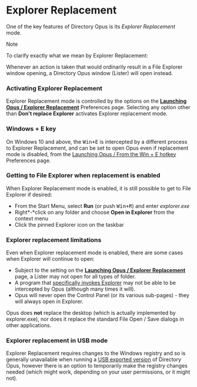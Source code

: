 # Explorer Replacement

One of the key features of Directory Opus is its *Explorer Replacement* mode.

> [!NOTE]
>  To clarify exactly what we mean by Explorer Replacement:  
  
Whenever an action is taken that would ordinarily result in a File Explorer window opening, a Directory Opus window (Lister) will open instead. 

### Activating Explorer Replacement

Explorer Replacement mode is controlled by the options on the **[Launching Opus / Explorer Replacement](/Manual/preferences/preferences_categories/launching_opus/explorer_replacement.md)** Preferences page. Selecting any option other than **Don't replace Explorer** activates Explorer replacement mode.

### Windows + E key

On Windows 10 and above, the <kbd>Win+E</kbd> is intercepted by a different process to Explorer Replacement, and can be set to open Opus even if replacement mode is disabled, from the [Launching Opus / From the Win + E hotkey](/Manual/preferences/preferences_categories/launching_opus/launching_opus_from_the_win-e_hotkey.md) Preferences page.

### Getting to File Explorer when replacement is enabled

When Explorer Replacement mode is enabled, it is still possible to get to File Explorer if desired:

- From the Start Menu, select **Run** (or push <kbd>Win+R</kbd>) and enter *explorer.exe*
- Right*-*click on any folder and choose **Open in Explorer** from the context menu
- Click the pinned Explorer icon on the taskbar

### Explorer replacement limitations

Even when Explorer replacement mode is enabled, there are some cases when Explorer will continue to open:

- Subject to the setting on the **[Launching Opus / Explorer Replacement](/Manual/preferences/preferences_categories/launching_opus/explorer_replacement.md)** page, a Lister may not open for all types of folder.
- A program that [specifically invokes Explorer](http://blogs.msdn.com/b/oldnewthing/archive/2007/04/30/2332224.aspx) may not be able to be intercepted by Opus (although many times it will).
- Opus will never open the Control Panel (or its various sub-pages) - they will always open in Explorer.

Opus does **not** replace the desktop (which is actually implemented by explorer.exe), nor does it replace the standard File Open / Save dialogs in other applications.

### Explorer replacement in USB mode

Explorer Replacement requires changes to the Windows registry and so is generally unavailable when running a [USB exported version](/Manual/additional_functionality/exporting_to_usb.md) of Directory Opus, however there is an option to temporarily make the registry changes needed (which might work, depending on your user permissions, or it might not).
